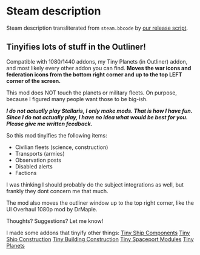 # Steam description

[//]: # (start)
Steam description transliterated from `steam.bbcode` by [our release script](https://raw.githubusercontent.com/stellaris-mods/scripts/master/stlrel).

## **Tinyifies lots of stuff in the Outliner\!**
Compatible with 1080/1440 addons, my Tiny Planets (in Outliner) addon, and most likely every other addon you can find\.
**Moves the war icons and federation icons from the bottom right corner and up to the top LEFT corner of the screen\.**

This mod does NOT touch the planets or military fleets\. On purpose, because I figured many people want those to be big\-ish\.

**_I do not actually play Stellaris, I only make mods\. That is how I have fun\. Since I do not actually play, I have no idea what would be best for you\. Please give me written feedback\._**

So this mod tinyifies the following items:

* Civilian fleets (science, construction)
* Transports (armies)
* Observation posts
* Disabled alerts
* Factions


I was thinking I should probably do the subject integrations as well, but frankly they dont concern me that much\.

The mod also moves the outliner window up to the top right corner, like the UI Overhaul 1080p mod by DrMaple\.

Thoughts? Suggestions? Let me know\!

I made some addons that tinyify other things:
[Tiny Ship Components](http://steamcommunity\.com/sharedfiles/filedetails/?id=804946681)
[Tiny Ship Construction](http://steamcommunity\.com/sharedfiles/filedetails/?id=803553012)
[Tiny Building Construction](http://steamcommunity\.com/sharedfiles/filedetails/?id=803491311)
[Tiny Spaceport Modules](http://steamcommunity\.com/sharedfiles/filedetails/?id=803452214)
[Tiny Planets](http://steamcommunity\.com/sharedfiles/filedetails/?id=779729987)


[//]: # (stop)
